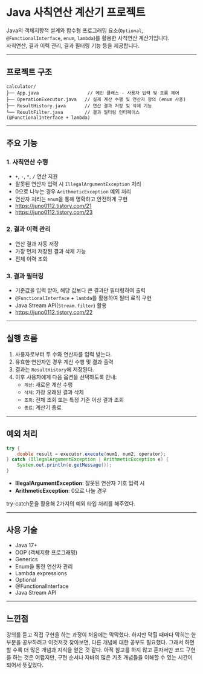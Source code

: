 # Java 사칙연산 계산기 프로젝트

Java의 객체지향적 설계와 함수형 프로그래밍 요소(`Optional`, `@FunctionalInterface`, `enum`, `lambda`)를 활용한 사칙연산 계산기입니다.  
사칙연산, 결과 이력 관리, 결과 필터링 기능 등을 제공합니다.

---

## 프로젝트 구조

```
calculator/
├── App.java                  // 메인 클래스 - 사용자 입력 및 흐름 제어
├── OperationExecutor.java   // 실제 계산 수행 및 연산자 정의 (enum 사용)
├── ResultHistory.java       // 연산 결과 저장 및 삭제 기능
└── ResultFilter.java        // 결과 필터링 인터페이스 (@FunctionalInterface + lambda)
```

---

## 주요 기능

### 1. 사칙연산 수행
- `+`, `-`, `*`, `/` 연산 지원
- 잘못된 연산자 입력 시 `IllegalArgumentException` 처리
- 0으로 나누는 경우 `ArithmeticException` 예외 처리
- 연산자 처리는 `enum`을 통해 명확하고 안전하게 구현
- <https://juno0112.tistory.com/21>
- <https://juno0112.tistory.com/23>
### 2. 결과 이력 관리
- 연산 결과 자동 저장
- 가장 먼저 저장된 결과 삭제 가능
- 전체 이력 조회

### 3. 결과 필터링
- 기준값을 입력 받아, 해당 값보다 큰 결과만 필터링하여 출력
- `@FunctionalInterface` + `lambda`를 활용하여 필터 로직 구현
- Java Stream API(`Stream.filter`) 활용
- <https://juno0112.tistory.com/22>

---

## 실행 흐름

1. 사용자로부터 두 수와 연산자를 입력 받는다.
2. 유효한 연산자인 경우 계산 수행 및 결과 출력
3. 결과는 `ResultHistory`에 저장된다.
4. 이후 사용자에게 다음 옵션을 선택하도록 안내:
   - `계산`: 새로운 계산 수행
   - `삭제`: 가장 오래된 결과 삭제
   - `조회`: 전체 조회 또는 특정 기준 이상 결과 조회
   - `종료`: 계산기 종료

---

## 예외 처리

```java
try {
    double result = executor.execute(num1, num2, operator);
} catch (IllegalArgumentException | ArithmeticException e) {
    System.out.println(e.getMessage());
}
```
- **IllegalArgumentException**: 잘못된 연산자 기호 입력 시
- **ArithmeticException**: 0으로 나눌 경우

try-catch문을 활용해 2가지의 예외 타입 처리를 해주었다.

---

## 사용 기술

- Java 17+
- OOP (객체지향 프로그래밍)
- Generics
- Enum을 통한 연산자 관리
- Lambda expressions
- Optional
- @FunctionalInterface
- Java Stream API

---

## 느낀점

강의를 듣고 직접 구현을 하는 과정이 처음에는 막막했다. 
하지만 막힐 때마다 막히는 한 부분을 공부하려고 이것저것 찾아보면, 다른 개념에 대한 공부도 필요했다.
그래서 하면 할 수록 더 많은 개념과 지식을 얻은 것 같다.
아직 참고를 하지 않고 혼자서만 코드 구현을 하는 것은 어렵지만,
구현 순서나 자바의 많은 기초 개념들을 이해할 수 있는 시간이 되어서 뜻깊었다. 

